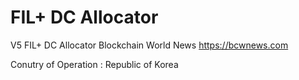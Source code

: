 # FIL+ DC Allocator

V5 FIL+ DC Allocator Blockchain World News
https://bcwnews.com

Conutry of Operation : Republic of Korea
